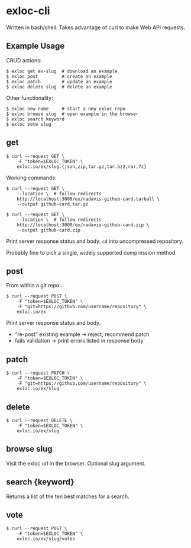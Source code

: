 # exloc-cli

Written in bash/shell. Takes advantage of curl to make Web API requests.

## Example Usage

CRUD actions:

```no-highlight
$ exloc get ex-slug  # download an example
$ exloc post         # create an example
$ exloc patch        # update an example
$ exloc delete slug  # delete an example
```

Other functionality:

```no-highlight
$ exloc new name     # start a new exloc repo
$ exloc browse slug  # open example in the browser
$ exloc search keyword
$ exloc vote slug
```

## get

```no-highlight
$ curl --request GET \
    -F "token=$EXLOC_TOKEN" \
    exloc.io/ex/slug.{json,zip,tar.gz,tar.bz2,rar,7z}
```

Working commands:

```no-highlight
$ curl --request GET \
    --location \  # follow redirects
    http://localhost:3000/ex/radavis-github-card.tarball \
    --output github-card.tar.gz

$ curl --request GET \
    --location \  # follow redirects
    http://localhost:3000/ex/radavis-github-card.zip \
    --output github-card.zip
```

Print server response status and body. `cd` into uncompressed repository.

Probably fine to pick a single, widely supported compression method.

## post

From within a git repo...

```no-highlight
$ curl --request POST \
    -F "token=$EXLOC_TOKEN" \
    -F "git=https://github.com/username/repository" \
    exloc.io/ex
```

Print server response status and body.
  - "re-post" existing example -> reject, recommend patch
  - fails validation -> print errors listed in response body

## patch

```no-highlight
$ curl --request PATCH \
    -F "token=$EXLOC_TOKEN" \
    -F "git=https://github.com/username/repository" \
    exloc.io/ex/slug
```

## delete

```no-highlight
$ curl --request DELETE \
    -F "token=$EXLOC_TOKEN" \
    exloc.io/ex/slug
```

## browse slug

Visit the exloc url in the browser. Optional slug argument.

## search {keyword}

Returns a list of the ten best matches for a search.

## vote

```no-highlight
$ curl --request POST \
    -F "token=$EXLOC_TOKEN" \
    exloc.io/ex/slug/votes
```
